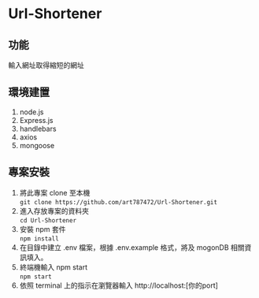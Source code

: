 # Url-Shortener
## 功能
輸入網址取得縮短的網址  

## 環境建置

1. node.js
2. Express.js
3. handlebars
4. axios
5. mongoose

## 專案安裝

1. 將此專案 clone 至本機  
   `git clone https://github.com/art787472/Url-Shortener.git`
2. 進入存放專案的資料夾  
   `cd Url-Shortener`
3. 安裝 npm 套件  
   `npm install`
4. 在目錄中建立 .env 檔案，根據 .env.example 格式，將及 mogonDB 相關資訊填入。  
5. 終端機輸入 npm start  
   `npm start`
6. 依照 terminal 上的指示在瀏覽器輸入 http://localhost:[你的port]
